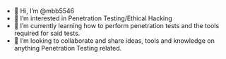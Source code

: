 - 👋 Hi, I’m @mbb5546
- 👀 I’m interested in Penetration Testing/Ethical Hacking
- 🌱 I’m currently learning how to perform penetration tests and the tools required for said tests.
- 💞️ I’m looking to collaborate and share ideas, tools and knowledge on anything Penetration Testing related.

<!---
mbb5546/mbb5546 is a ✨ special ✨ repository because its `README.md` (this file) appears on your GitHub profile.
You can click the Preview link to take a look at your changes.
--->
